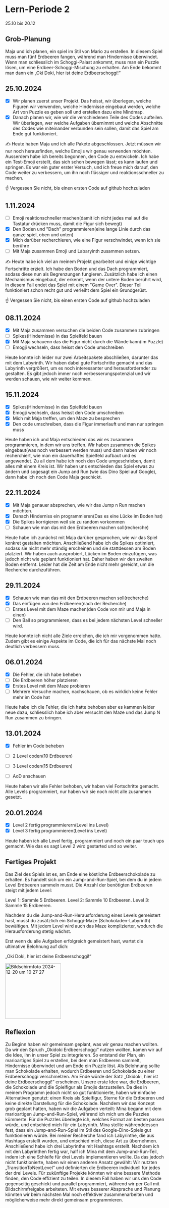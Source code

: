 # Lern-Periode 2

25.10 bis 20.12

## Grob-Planung

Maja und ich planen, ein spiel im Stil von Mario zu erstellen. In diesem Spiel muss man fünf Erdbeeren fangen, während man Hindernisse überwindet. Wenn man schliesslich im Schoggi-Palast ankommt, muss man ein Puzzle lösen, um eine Erdbeer-Schoggi-Mischung zu erhalten. Am Ende bekommt man dann ein „Oki Doki, hier ist deine Erdbeerschoggi!“

## 25.10.2024

- [x] Wir planen zuerst unser Projekt. Das heisst, wir überlegen, welche Figuren wir verwenden, welche Hindernisse eingebaut werden, welche Art von Puzzle es geben soll und 
      erstellen dazu eine Mindmap.
- [x] Danach planen wir, wie wir die verschiedenen Teile des Codes aufteilen. Wir überlegen, wer welche Aufgaben übernimmt und welche Abschnitte des Codes wie miteinander 
      verbunden sein sollen, damit das Spiel am Ende gut funktioniert.

✍️ Heute haben Maja und ich alle Pakete abgeschlossen. Jetzt müssen wir nur noch herausfinden, welche Emojis wir genau verwenden möchten. Ausserdem habe ich bereits begonnen, den Code zu entwickeln. Ich habe ein Test-Emoji erstellt, das sich schon bewegen lässt; es kann laufen und springen. Es war ein guter erster Versuch, und ich freue mich darauf, den Code weiter zu verbessern, um ihn noch flüssiger und reaktionsschneller zu machen.

☝️ Vergessen Sie nicht, bis einen ersten Code auf github hochzuladen

## 1.11.2024

- [ ] Emoji reaktionschneller machen(damit ich nicht jedes mal auf die Tastatur drücken muss, damit die Figur sich bewegt)
- [x] Den  Boden und "Dach" programmieren(eine lange Linie durch das ganze spiel, oben und unten)
- [x] Mich darüber recherchieren, wie eine Figur verschwindet, wenn ich sie berühre
- [ ] Mit Maja zusammen Emoji und Labaryinth zusammen setzen.

✍️ Heute habe ich viel an meinem Projekt gearbeitet und einige wichtige Fortschritte erzielt. Ich habe den Boden und das Dach programmiert, sodass diese nun als Begrenzungen fungieren. Zusätzlich habe ich einen Mechanismus eingebaut, der erkennt, wenn der untere Boden berührt wird, in diesem Fall endet das Spiel mit einem "Game Over". Dieser Teil funktioniert schon recht gut und verleiht dem Spiel ein Grundgerüst.



☝️ Vergessen Sie nicht, bis einen ersten Code auf github hochzuladen

## 08.11.2024

- [x] Mit Maja zusammen versuchen die beiden Code zusammen zubringen
- [ ] Spikes(Hindernisse) in das Spielfeld bauen
- [x] Mit Maja schauenn das die Figur nicht durch die Wände kann(im Puzzle)
- [ ] Emogji wechseln, dass heisst den Code umschreiben

Heute konnte ich leider nur zwei Arbeitspakete abschließen, darunter das mit dem Labyrinth. Wir haben dabei gute Fortschritte gemacht und das Labyrinth vergrößert, um es noch interessanter und herausfordernder zu gestalten. Es gibt jedoch immer noch verbesserungspotenzial und wir werden schauen, wie wir weiter kommen.

## 15.11.2024

- [x] Spikes(Hindernisse) in das Spielfeld bauen
- [x] Emogji wechseln, dass heisst den Code umschreiben
- [x] Mich mit Maja treffen, um den Maze zu besprechen
- [x] Den code umschreiben, dass die Figur immerlauft und man nur springen muss

Heute haben ich und Maja entschieden das wir es zusammen programmieren, in dem wir uns treffen. Wir haben zusammen die Spikes eingebaut(was noch verbessert werden muss) und dann haben wir noch recherchiert, wie man ein dauerhaftes Spielfeld aufbaut und es angewendet. Zu all dem habe ich noch den Code umgeschrieben, damit alles mit einem Kreis ist. Wir haben uns entschieden das Spiel etwas zu ändern und sogesagt ein Jump and Run (wie das Dino Spiel auf Google), dann habe ich noch den Code Maja geschickt.

## 22.11.2024

- [x] Mit Maja genauer absprechen, wie wir das Jump n Run machen möchten.
- [x] Danach Hinderniss ein programmieren(Das es eine Lücke im Boden hat)
- [x] Die Spikes korrigieren weil sie zu random vorkommen
- [ ] Schauen wie man das mit den Erdbeeren machen soll(recherche)

Heute habe ich zunächst mit Maja darüber gesprochen, wie wir das Spiel konkret gestalten möchten. Anschließend habe ich die Spikes optimiert, sodass sie nicht mehr ständig erscheinen und sie stattdessen am Boden platziert. Wir haben auch ausprobiert, Lücken im Boden einzufügen, was jedoch nicht wie geplant funktioniert hat. Daher haben wir den zweiten Boden entfernt. Leider hat die Zeit am Ende nicht mehr gereicht, um die Recherche durchzuführen.

## 29.11.2024

- [x] Schauen wie man das mit den Erdbeeren machen soll(recherche)
- [x] Das einfügen von den Erdbeeren(nach der Recherche)
- [ ] Erstes Level mit dem Maze machen(den Code von mir und Maja in einen)
- [ ] Den Ball so programmieren, dass es bei jedem nächsten Level schneller wird.
      
Heute konnte ich nicht alle Ziele erreichen, die ich mir vorgenommen hatte. Zudem gibt es einige Aspekte im Code, die ich für das nächste Mal noch deutlich verbessern muss.

## 06.01.2024

- [x] Die Fehler, die ich habe beheben
- [ ] Die Erdbeeren höher platzieren
- [x] Erstes Level mit dem Maze probieren
- [ ] Mehrere Versuche machen, nachschauen, ob es wirklich keine Fehler mehr im Code hat

Heute habe ich die Fehler, die ich hatte behoben aber es kammen leider neue dazu, schliesslich habe ich aber versucht den Maze und das Jump N Run zusammen zu bringen.


## 13.01.2024

- [x] Fehler im Code beheben
- [ ] 2 Level coden(10 Erdbeeren)
- [ ] 3 Level coden(15 Erdbeeren)
- [ ] AoD anschauen


Heute haben wir alle Fehler behoben, wir haben viel Fortschritte gemacht. Alle Levels programmiert, nur haben wir sie noch nicht alle zusammen gesetzt.

## 20.01.2024

- [x] Level 2 fertig programmierern(Level ins Level)
- [x] Level 3 fertig programmieren(Level ins Level)

Heute haben ich alle Level fertig, programmiert und noch ein paar touch ups gemacht. Wie das es sagt Level 2 wird gestarted und so weiter.

## Fertiges Projekt
Das Ziel des Spiels ist es, am Ende eine köstliche Erdbeerschokolade zu erhalten. Es handelt sich um ein Jump-and-Run-Spiel, bei dem du in jedem Level Erdbeeren sammeln musst. Die Anzahl der benötigten Erdbeeren steigt mit jedem Level:

Level 1: Sammle 5 Erdbeeren.
Level 2: Sammle 10 Erdbeeren.
Level 3: Sammle 15 Erdbeeren.

Nachdem du die Jump-and-Run-Herausforderung eines Levels gemeistert hast, musst du zusätzlich ein Schoggi-Maze (Schokoladen-Labyrinth) bewältigen. Mit jedem Level wird auch das Maze komplizierter, wodurch die Herausforderung stetig wächst.

Erst wenn du alle Aufgaben erfolgreich gemeistert hast, wartet die ultimative Belohnung auf dich:

„Oki Doki, hier ist deine Erdbeerschoggi!“

<img width="176" alt="Bildschirmfoto 2024-12-20 um 10 27 27" src="https://github.com/user-attachments/assets/ed55ccdf-80a8-494c-837c-5f48d5288e11" />



## Reflexion

Zu Beginn haben wir gemeinsam geplant, was wir genau machen wollten. Da wir den Spruch „Okidoki Erdbeerschoggi“ nutzen wollten, kamen wir auf die Idee, ihn in unser Spiel zu integrieren. So entstand der Plan, ein marioartiges Spiel zu erstellen, bei dem man Erdbeeren sammelt, Hindernisse überwindet und am Ende ein Puzzle löst. Als Belohnung sollte man Schokolade erhalten, wodurch Erdbeeren und Schokolade zu einer Erdbeerschoggi verschmelzen. Am Ende würde der Satz „Okidoki, hier ist deine Erdbeerschoggi!“ erscheinen.
Unsere erste Idee war, die Erdbeeren, die Schokolade und die Spielfigur als Emojis darzustellen. Da dies in meinem Programm jedoch nicht so gut funktionierte, haben wir einfache Alternativen genutzt: einen Kreis als Spielfigur, Sterne für die Erdbeeren und keine direkte Darstellung für die Schokolade. Nachdem wir das Konzept grob geplant hatten, haben wir die Aufgaben verteilt: Mina begann mit dem marioartigen Jump-and-Run-Spiel, während ich mich um die Puzzles kümmerte.
Für die Puzzles überlegte ich, welches Format am besten passen würde, und entschied mich für ein Labyrinth. Mina stellte währenddessen fest, dass ein Jump-and-Run-Spiel im Stil des Google-Dino-Spiels gut funktionieren würde. Bei meiner Recherche fand ich Labyrinthe, die aus Hashtags erstellt wurden, und entschied mich, diese Art zu übernehmen. Anschließend habe ich drei Labyrinthe mit Hashtags erstellt.
Nachdem ich mit den Labyrinthen fertig war, half ich Mina mit dem Jump-and-Run-Teil, indem ich eine Schleife für drei Levels implementieren wollte. Da das jedoch nicht funktionierte, haben wir einen anderen Ansatz gewählt: Wir nutzten „TransitionToNextLevel“ und definierten die Erdbeeren individuell für jedes der drei Levels.
Für zukünftige Projekte könnten wir eine bessere Methode finden, den Code effizient zu teilen. In diesem Fall haben wir uns den Code gegenseitig geschickt und parallel programmiert, während wir per Call mit Bildschirmfreigabe arbeiteten. Mit etwas besserer Absprache und Planung könnten wir beim nächsten Mal noch effektiver zusammenarbeiten und möglicherweise mehr direkt gemeinsam programmieren.




